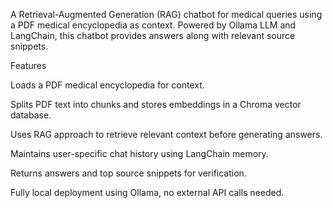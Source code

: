 A Retrieval-Augmented Generation (RAG) chatbot for medical queries using a PDF medical encyclopedia as context.
Powered by Ollama LLM and LangChain, this chatbot provides answers along with relevant source snippets.

Features

Loads a PDF medical encyclopedia for context.

Splits PDF text into chunks and stores embeddings in a Chroma vector database.

Uses RAG approach to retrieve relevant context before generating answers.

Maintains user-specific chat history using LangChain memory.

Returns answers and top source snippets for verification.

Fully local deployment using Ollama, no external API calls needed.

